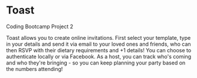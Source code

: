 # Toast
Coding Bootcamp Project 2

Toast allows you to create online invitations. First select your template, type in your details and send it via email to your loved ones and friends, who can then RSVP with their dietary requirements and +1 details!
You can choose to authenticate locally or via Facebook. 
As a host, you can track who's coming and who they're bringing - so you can keep planning your party based on the numbers attending!

